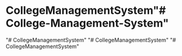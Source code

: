 # CollegeManagementSystem"# College-Management-System" 
"# CollegeManagementSystem" 
"# CollegeManagementSystem" 
"# CollegeManagementSystem" 
